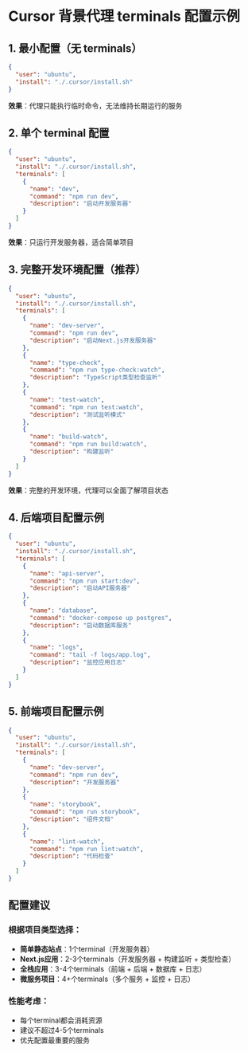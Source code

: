 # Cursor 背景代理 terminals 配置示例

## 1. 最小配置（无 terminals）
```json
{
  "user": "ubuntu",
  "install": "./.cursor/install.sh"
}
```
**效果**：代理只能执行临时命令，无法维持长期运行的服务

## 2. 单个 terminal 配置
```json
{
  "user": "ubuntu", 
  "install": "./.cursor/install.sh",
  "terminals": [
    {
      "name": "dev",
      "command": "npm run dev",
      "description": "启动开发服务器"
    }
  ]
}
```
**效果**：只运行开发服务器，适合简单项目

## 3. 完整开发环境配置（推荐）
```json
{
  "user": "ubuntu",
  "install": "./.cursor/install.sh", 
  "terminals": [
    {
      "name": "dev-server",
      "command": "npm run dev",
      "description": "启动Next.js开发服务器"
    },
    {
      "name": "type-check",
      "command": "npm run type-check:watch",
      "description": "TypeScript类型检查监听"
    },
    {
      "name": "test-watch",
      "command": "npm run test:watch", 
      "description": "测试监听模式"
    },
    {
      "name": "build-watch",
      "command": "npm run build:watch",
      "description": "构建监听"
    }
  ]
}
```
**效果**：完整的开发环境，代理可以全面了解项目状态

## 4. 后端项目配置示例
```json
{
  "user": "ubuntu",
  "install": "./.cursor/install.sh",
  "terminals": [
    {
      "name": "api-server",
      "command": "npm run start:dev",
      "description": "启动API服务器"
    },
    {
      "name": "database",
      "command": "docker-compose up postgres",
      "description": "启动数据库服务"
    },
    {
      "name": "logs",
      "command": "tail -f logs/app.log",
      "description": "监控应用日志"
    }
  ]
}
```

## 5. 前端项目配置示例
```json
{
  "user": "ubuntu",
  "install": "./.cursor/install.sh",
  "terminals": [
    {
      "name": "dev-server",
      "command": "npm run dev",
      "description": "开发服务器"
    },
    {
      "name": "storybook",
      "command": "npm run storybook",
      "description": "组件文档"
    },
    {
      "name": "lint-watch",
      "command": "npm run lint:watch",
      "description": "代码检查"
    }
  ]
}
```

## 配置建议

### 根据项目类型选择：
- **简单静态站点**：1个terminal（开发服务器）
- **Next.js应用**：2-3个terminals（开发服务器 + 构建监听 + 类型检查）
- **全栈应用**：3-4个terminals（前端 + 后端 + 数据库 + 日志）
- **微服务项目**：4+个terminals（多个服务 + 监控 + 日志）

### 性能考虑：
- 每个terminal都会消耗资源
- 建议不超过4-5个terminals
- 优先配置最重要的服务 